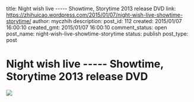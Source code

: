 title: Night wish  live ----- Showtime, Storytime 2013 release DVD
link: https://zhihuicao.wordpress.com/2015/01/07/night-wish-live-showtime-storytime/
author: myczhih
description: 
post_id: 112
created: 2015/01/07 16:00:10
created_gmt: 2015/01/07 16:00:10
comment_status: open
post_name: night-wish-live-showtime-storytime
status: publish
post_type: post

# Night wish  live ----- Showtime, Storytime 2013 release DVD

![](http://shop.nuclearblast.com/static/articles/102/102262.jpg/1000x1000.jpg)